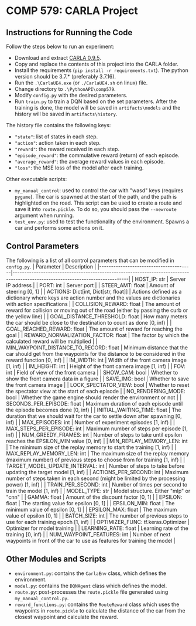 # COMP 579: CARLA Project

## Instructions for Running the Code
Follow the steps below to run an experiment:
- Download and extract [CARLA 0.9.5](https://github.com/carla-simulator/carla/releases/tag/0.9.5). 
- Copy and replace the contents of this project into the CARLA folder. 
- Install the requirements (`pip install -r requirements.txt`). The python version should be 3.7.* (preferably 3.7.16).
- Run the `.\CarlaUE4.exe` (or `./CarlaUE4.sh` on linux) file.
- Change directory to `.\PythonAPI\comp579`.
- Modify `config.py` with the desired parameters. 
- Run `train.py` to train a DQN based on the set parameters. After the training is done, the model will be saved in `artifacts\models` and the history will be saved in `artifacts\history`. 

The history file contains the following keys:
  - `"state"`: list of states in each step.
  - `"action"`: action taken in each step.
  - `"reward"`: the reward received in each step.
  - `"episode_reward"`: the commulative reward (return) of each episode.
  - `"average_reward"`: the average reward values in each episode.
  - `"loss"`: the MSE loss of the model after each training.

Other executable scripts:
 - `my_manual_control`: used to control the car with "wasd" keys (requires `pygame`). The car is spawned at the start of the path, and the path is highlighted on the road. This script can be used to create a route and save it into `route.pickle`. To do so, you should pass the `--newroute` argument when running.
 - `test_env.py`: used to test the functionality of the environment. Spawns a car and performs some actions on it.

## Control Parameters
The following is a list of all control parameters that can be modified in `config.py`.
| Parameter                              | Description                                                                                                                   |
|----------------------------------------|-------------------------------------------------------------------------------------------------------------------------------|
| HOST_IP: str                           | Server IP address                                                                                                             |
| PORT: int                              | Server port                                                                                                                   |
| STEER_AMT: float                       | Amount of steering [0, 1]                                                                                                     |
| ACTIONS: Dict[int, Dict[str, float]]   | Actions defined as a dictionary where keys are action number and the values are dictionaries with action specifications       |
| COLLISION_REWARD: float                | The amount of reward for collision or moving out of the road (either by passing the curb or the yellow line)                  |
| GOAL_DISTANCE_THRESHOLD: float         | How many meters the car should be  close to the destination to count as done [0, inf)                                         |
| GOAL_REACHED_REWARD: float             | The amount of reward for reaching the goal                                                                                    |
| REWARD_NORMALIZATION_FACTOR: float     | The factor by which the calculated reward  will be multiplied                                                                 |
| MIN_WAYPOINT_DISTANCE_TO_RECORD: float | Minimum distance that the car should get from the waypoints for the distance to be considered in the reward function [0, inf) |
| IM_WIDTH: int                          | Width of the front camera image [1, inf)                                                                                      |
| IM_HEIGHT: int                         | Height of the front camera image [1, inf)                                                                                     |
| FOV: int                               | Field of view of the front camera                                                                                             |
| SHOW_CAM: bool                         | Whether to show the front camera data in a  figure                                                                            |
| SAVE_IMG: bool                         | Whether to save the front camera image                                                                                        |
| LOCK_SPECTATOR_VIEW: bool              | Whether to reset the spectator view at  the start of each episode                                                             |
| NO_RENDERING_MODE: bool                | Whether the game engine should render the environment or not                                                                  |
| SECONDS_PER_EPISODE: float             | Maximum duration of each episode until the episode becomes done [0, inf)                                                      |
| INITIAL_WAITING_TIME: float            | The duration that we should wait for the car to settle down after spawning [0, inf)                                           |
| MAX_EPISODES: int                      | Number of experiment episodes [1, inf)                                                                                        |
| MAX_STEPS_PER_EPISODE: int             | Maximum number of steps per episode [1, inf)                                                                                  |
| NUM_GREEDY_FRAMES: int                 | Number of steps to take until epsilon reaches the EPSILON_MIN value [0, inf)                                                  |
| MIN_REPLAY_MEMORY_LEN: int             | The minimum size of the replay memory to start the training [1, inf)                                                          |
| MAX_REPLAY_MEMORY_LEN: int             | The maximum size of the replay memory (maximum  number) of previous steps to choose from for  training [1, inf)               |
| TARGET_MODEL_UPDATE_INTERVAL: int      | Number of steps to take before updating the target model [1, inf)                                                             |
| ACTIONS_PER_SECOND: int                | Maximum number of steps taken in each second (might be limited by the processing power) [1, inf)                              |
| TRAIN_PER_SECOND: int                  | Number of times per second to train the model [1, inf)                                                                        |
| MODEL_TYPE: str                        | Model structure. Either "mlp" or "cnn"                                                                                        |
| GAMMA: float                           | Amount of the discount factor [0, 1]                                                                                          |
| EPSILON: float                         | The starting value for epsilon [0, 1]                                                                                         |
| EPSILON_MIN: float                     | The minimum value of epsilon [0, 1]                                                                                           |
| EPSILON_MAX: float                     | The maximum value of epsilon [0, 1]                                                                                           |
| BATCH_SIZE: int                        | The number of previous steps to use for each training epoch [1, inf)                                                          |
| OPTIMIZER_FUNC: tf.keras.Optimizer     | Optimizer for model training                                                                                                  |
| LEARNING_RATE: float                   | Learning rate of the training [0, inf)                                                                                        |
| NUM_WAYPOINT_FEATURES: int             | Number of next waypoints in front of the car to use as features for training the model                                        |

## Other Modules and Scripts
- `environment.py`: contains the `CarlaEnv` class, which defines the environment. 
- `model.py`: contains the `DQNAgent` class which defines the model.
- `route.py`: post-processes the `route.pickle` file generated using `my_manual_control.py`.
- `reward_functions.py`: contains the `RouteReward` class which uses the waypoints in `route.pickle` to calculate the distance of the car from the closest waypoint and calculate the reward.
